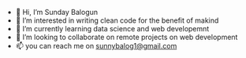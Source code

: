 - 👋 Hi, I’m Sunday Balogun
- 👀 I’m interested in writing clean code for the benefit of makind
- 🌱 I’m currently learning data science and web developemnt
- 💞️ I’m looking to collaborate on remote projects on web development
- 📫 you can reach me on sunnybalog1@gmail.com

<!---
sunnybalog1/sunnybalog1 is a ✨ special ✨ repository because its `README.md` (this file) appears on your GitHub profile.
You can click the Preview link to take a look at your changes.
--->
